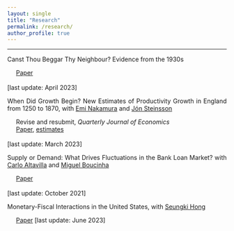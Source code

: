 ```yaml
---
layout: single
title: "Research"
permalink: /research/
author_profile: true
---
```

---

<style>
  .line-break-container {
    display: inline; /* or inline-block */
  }
  .indent-after-br {
    margin-left: 20px; /* Adjust the value as needed */
  }
</style>

<div style='text-align: justify; padding=0px; margin=0px;'>

Canst Thou Beggar Thy Neighbour? Evidence from the 1930s<br>
<div class='indent-after-br'><a href='https://paul-bouscasse.github.io/files/bouscasse_devaluations.pdf'>Paper</a></div><br> [last update: April 2023]

When Did Growth Begin? New Estimates of Productivity Growth in England from 1250 to 1870, with <a href='https://eml.berkeley.edu/~enakamura'>Emi Nakamura</a> and <a href='https://eml.berkeley.edu/~jsteinsson'>Jón Steinsson</a><br>
<div class='indent-after-br'>Revise and resubmit, <i>Quarterly Journal of Economics</i><br>
<a href='https://paul-bouscasse.github.io/files/bns_malthus.pdf'>Paper</a>, <a href='https://paul-bouscasse.github.io/files/malthus_estimates.xlsx'>estimates</a></div><br>  [last update: March 2023]

Supply or Demand: What Drives Fluctuations in the Bank Loan Market? with <a href='https://sites.google.com/view/carlo-altavilla/home'>Carlo Altavilla</a> and <a href='https://www.ecb.europa.eu/pub/research/authors/profiles/miguel-boucinha.en.html'>Miguel Boucinha</a><br>
<div class='indent-after-br'><a href='https://paul-bouscasse.github.io/files/abb_supply_demand.pdf'>Paper</a></div><br>  [last update: October 2021]

Monetary-Fiscal Interactions in the United States, with <a href='https://seungkihong.com/'>Seungki Hong</a>
<div class='indent-after-br'><a href='https://paul-bouscasse.github.io/files/bh_fiscal-monetary.pdf'>Paper</a>  [last update: June 2023]

</div>
